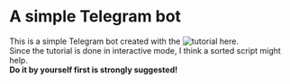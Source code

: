# A simple Telegram bot
This is a simple Telegram bot created with the ![tutorial here](https://github.com/python-telegram-bot/python-telegram-bot/wiki/Extensions-%E2%80%93-Your-first-Bot).  
Since the tutorial is done in interactive mode, I think a sorted script might help.  
**Do it by yourself first is strongly suggested!**